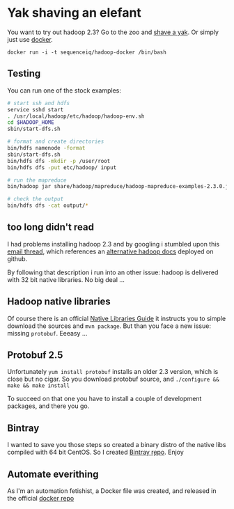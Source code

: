 # Yak shaving an elefant

You want to try out hadoop 2.3? Go to the zoo and [shave a yak](http://sethgodin.typepad.com/seths_blog/2005/03/dont_shave_that.html).
Or simply just use [docker](https://www.docker.io/).

```
docker run -i -t sequenceiq/hadoop-docker /bin/bash
```

## Testing

You can run one of the stock examples:

```bash
# start ssh and hdfs
service sshd start
. /usr/local/hadoop/etc/hadoop/hadoop-env.sh
cd $HADOOP_HOME
sbin/start-dfs.sh

# format and create directories
bin/hdfs namenode -format
sbin/start-dfs.sh
bin/hdfs dfs -mkdir -p /user/root
bin/hdfs dfs -put etc/hadoop/ input

# run the mapreduce
bin/hadoop jar share/hadoop/mapreduce/hadoop-mapreduce-examples-2.3.0.jar grep input output 'dfs[a-z.]+'

# check the output
bin/hdfs dfs -cat output/*
```

## too long didn't read
I had problems installing hadoop 2.3 and by googling i stumbled upon this [email thread](http://mail-archives.apache.org/mod_mbox/hadoop-mapreduce-user/201403.mbox/%3C53192FD4.2040003@oss.nttdata.co.jp%3E),
which references an [alternative hadoop docs](http://aajisaka.github.io/hadoop-project/hadoop-project-dist/hadoop-common/SingleCluster.html#Standalone_Operation) deployed on github.

By following that description i run into an other issue:
hadoop is delivered with 32 bit native libraries. No big deal ...

## Hadoop native libraries

Of course there is an official [Native Libraries Guide](http://hadoop.apache.org/docs/r2.3.0/hadoop-project-dist/hadoop-common/NativeLibraries.html) it instructs you
to simple download the sources and `mvn package`. But than you face a new issue: missing `protobuf`. Eeeasy ...

## Protobuf 2.5

Unfortunately `yum install protobuf` installs an older 2.3 version, which is close but no cigar.
 So you download protobuf source, and `./configure && make && make install`

To succeed on that one you have to install a couple of development packages, and there you go.

## Bintray

I wanted to save you those steps so created a binary distro of the native libs
compiled with 64 bit CentOS. So I created [Bintray r̨epo](https://bintray.com/sequenceiq/sequenceiq-bin/hadoop-native-64bit/2.3.0/view/files). Enjoy

## Automate everithing

As I'm an automation fetishist, a Docker file was created, and released in the official [docker repo](https://index.docker.io/u/sequenceiq/hadoop-docker/)
